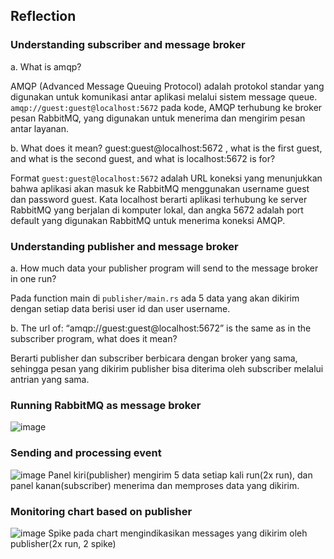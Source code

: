 ## Reflection
### Understanding subscriber and message broker

a. What is amqp?

AMQP (Advanced Message Queuing Protocol) adalah protokol standar yang digunakan untuk komunikasi antar aplikasi melalui sistem message queue.
`amqp://guest:guest@localhost:5672` pada kode, AMQP terhubung ke broker pesan RabbitMQ, yang digunakan untuk menerima dan mengirim pesan antar layanan.

b. What does it mean? guest:guest@localhost:5672 , what is the first guest, and what
is the second guest, and what is localhost:5672 is for?

Format `guest:guest@localhost:5672` adalah URL koneksi yang menunjukkan bahwa aplikasi akan masuk ke RabbitMQ menggunakan username guest dan password guest. Kata localhost berarti aplikasi terhubung ke server RabbitMQ yang berjalan di komputer lokal, dan angka 5672 adalah port default yang digunakan RabbitMQ untuk menerima koneksi AMQP.

### Understanding publisher and message broker
a. How much data your publisher program will send to the message broker in one run?

Pada function main di `publisher/main.rs` ada 5 data yang akan dikirim dengan setiap data berisi user id dan user username.

b. The url of: “amqp://guest:guest@localhost:5672” is the same as in the subscriber
program, what does it mean?

Berarti publisher dan subscriber berbicara dengan broker yang sama, sehingga pesan yang dikirim publisher bisa diterima oleh subscriber melalui antrian yang sama.

### Running RabbitMQ as message broker
![image](https://github.com/user-attachments/assets/064c2a61-5eb5-40ec-bf82-fc53fa99c5ac)

### Sending and processing event
![image](https://github.com/user-attachments/assets/e6d64220-850b-4042-a523-9cd806f6a359)
Panel kiri(publisher) mengirim 5 data setiap kali run(2x run), dan panel kanan(subscriber) menerima dan memproses data yang dikirim.

### Monitoring chart based on publisher
![image](https://github.com/user-attachments/assets/122ca0e7-d341-46ba-88fd-f173f343dd4c)
Spike pada chart mengindikasikan messages yang dikirim oleh publisher(2x run, 2 spike)
